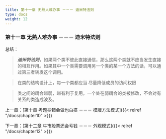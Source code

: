 ```yaml
---
title: 第十一章 无熟人难办事 －－－ 迪米特法则
type: docs
weight: 12
---
```


### 第十一章 无熟人难办事 －－－ 迪米特法则

总结：

> ***迪米特法则***，如果两个类不彼此直接通信，那么这两个类就不应当发生直接的相互作用。如果其中一个类需要调用另一个类的某一个方法的话，可以通过第三者转发这个调用。

> 在类的结构设计上，每一个类都应当 尽量降低成员的访问权限

> 类之间的耦合越弱，越有利于复用，一个处在弱耦合的类被修改，不会对有关系的类造成波及。


上一章：[第十章 考题抄错会做也白搭 －－－ 模版方法模式]({{< relref "/docs/chapter10" >}})

下一章：[第十二章 牛市股票还会亏钱 －－－ 外观模式]({{< relref "/docs/chapter12" >}})
